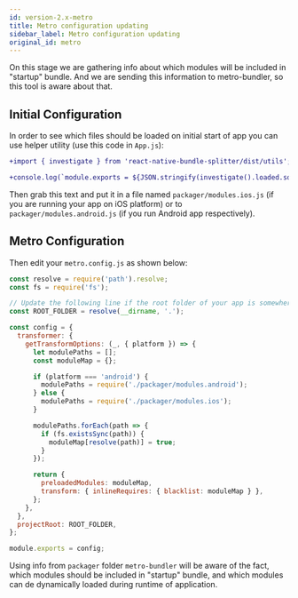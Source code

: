 ```yaml
---
id: version-2.x-metro
title: Metro configuration updating
sidebar_label: Metro configuration updating
original_id: metro
---
```


On this stage we are gathering info about which modules will be included in "startup" bundle. And we are sending this information to metro-bundler, so this tool is aware about that.

## Initial Configuration

In order to see which files should be loaded on initial start of app you can use helper utility (use this code in `App.js`):

```diff
+import { investigate } from 'react-native-bundle-splitter/dist/utils';

+console.log(`module.exports = ${JSON.stringify(investigate().loaded.sort())};`);
```

Then grab this text and put it in a file named `packager/modules.ios.js` (if you are running your app on iOS platform) or to `packager/modules.android.js` (if you run Android app respectively).

## Metro Configuration

Then edit your `metro.config.js` as shown below:

```js
const resolve = require('path').resolve;
const fs = require('fs');

// Update the following line if the root folder of your app is somewhere else.
const ROOT_FOLDER = resolve(__dirname, '.');

const config = {
  transformer: {
    getTransformOptions: (_, { platform }) => {
      let modulePaths = [];
      const moduleMap = {};

      if (platform === 'android') {
        modulePaths = require('./packager/modules.android');
      } else {
        modulePaths = require('./packager/modules.ios');
      }

      modulePaths.forEach(path => {
        if (fs.existsSync(path)) {
          moduleMap[resolve(path)] = true;
        }
      });

      return {
        preloadedModules: moduleMap,
        transform: { inlineRequires: { blacklist: moduleMap } },
      };
    },
  },
  projectRoot: ROOT_FOLDER,
};

module.exports = config;
```

Using info from `packager` folder `metro-bundler` will be aware of the fact, which modules should be included in "startup" bundle, and which modules can de dynamically loaded during runtime of application.